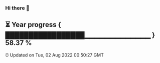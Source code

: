 ### Hi there 👋
⏳ Year progress { █████████████████▁▁▁▁▁▁▁▁▁▁▁▁▁ } 58.37 %
---
⏰ Updated on Tue, 02 Aug 2022 00:50:27 GMT

